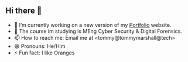 ## Hi there 👋

- 🔭 I’m currently working on a new version of my [Portfolio](https://tommymarshall.tech) website.
- 🌱 The course im studying is MEng Cyber Security & Digital Forensics.
- 📫 How to reach me: Email me at <tommy@tommymarshall@tech>
- 😄 Pronouns: He/Him
- ⚡ Fun fact: I like Oranges
